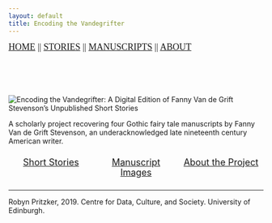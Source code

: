 ```yaml
---
layout: default
title: Encoding the Vandegrifter
---
```


<head>
 
<link rel="stylesheet" href="path/to/balloon.css">
 
 <style>
    .flex-container {
      display: flex;
      justify-content: center;
    }

    .flex-container > div {
      width: 300%;
      margin: 10px;
      text-align: center;
      line-height: 20px;
      font-size: 18px;
    }
    

.topnav {
  display: inline-block;
  height: 25px;
  width: 800px;
  font: 18px/1 Georgia, Garamond, serif;
  text-transform: uppercase;
}

h2 {
text-align: center;
}
 
</style>  
</head>


<div class="topnav">
  <a href="https://robynpritzker.github.io/encodingvandegrifter/">Home</a> ||
  <a class="active" href="https://robynpritzker.github.io/encodingvandegrifter/storiesIndex.html">Stories</a> ||
  <a href="https://robynpritzker.github.io/encodingvandegrifter/imagesIndex.html">Manuscripts</a> ||
  <a href="https://robynpritzker.github.io/encodingvandegrifter/aboutIndex.html">About</a>
</div>

<br/><br/><br/>
    
 <img src="https://robynpritzker.github.io/encodingvandegrifter/logo.png" alt="Encoding the Vandegrifter: A Digital Edition of Fanny Van de Grift Stevenson’s Unpublished Short Stories">

<p>A scholarly project recovering four Gothic fairy tale manuscripts by Fanny Van de Grift Stevenson, an underacknowledged late nineteenth century American writer.</p>

<div class="introduction">
  <div class="flex-container">
    <div class="overlay">
     <a href="{{ site.baseurl }}/storiesIndex.html"><span class="caption" style="display:block">Short Stories</span></a>
    </div>
    <div class="overlay">
      <a href="{{ site.baseurl }}/imagesIndex.html"><span class="caption" style="display:block">Manuscript Images</span></a>
    </div>
    <div class="overlay">
      <a href="{{ site.baseurl }}/aboutIndex.html"><span class="caption" style="display:block">About the Project</span></a>
    </div>
  </div>
</div>
<hr />


 
<span data-balloon="I'm a tooltip." data-balloon-pos="up">Robyn Pritzker, 2019. Centre for Data, Culture, and Society. University of Edinburgh.</span>
